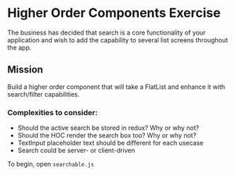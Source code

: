 # Higher Order Components Exercise

The business has decided that search is a core functionality of your 
application and wish to add the capability to several list screens throughout the app.

## Mission
Build a higher order component that will take a FlatList and enhance it with
search/filter capabilities.

### Complexities to consider:
- Should the active search be stored in redux?  Why or why not?
- Should the HOC render the search box too?  Why or why not?
- TextInput placeholder text should be different for each usecase
- Search could be server- or client-driven

To begin, open `searchable.js`